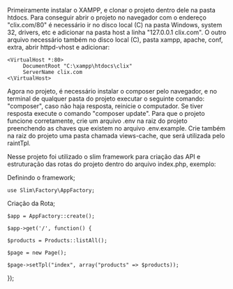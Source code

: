 Primeiramente instalar o XAMPP, e clonar o projeto dentro dele na pasta htdocs.
Para conseguir abrir o projeto no navegador com o endereço "clix.com/80" é necessário ir no disco local (C) na pasta Windows, system 32, drivers, etc e adicionar na pasta host a linha "127.0.0.1 clix.com". O outro arquivo necessário também no disco local (C), pasta xampp, apache, conf, extra, abrir httpd-vhost e adicionar:

    <VirtualHost *:80>
         DocumentRoot "C:\xampp\htdocs\clix"
         ServerName clix.com
    <\VirtualHost>

Agora no projeto, é necessário instalar o composer pelo navegador, e no terminal de qualquer pasta do projeto executar o seguinte comando: "composer", caso não haja resposta, reinicie o computador. Se tiver resposta execute o comando "composer update".
Para que o projeto funcione corretamente, crie um arquivo .env na raiz do projeto preenchendo as chaves que existem no arquivo .env.example.
Crie também na raiz do projeto uma pasta chamada views-cache, que será utilizada pelo raintTpl.

Nesse projeto foi utilizado o slim framework para criação das API e estruturação das rotas do projeto dentro do arquivo index.php, exemplo:

Definindo o framework;

    use Slim\Factory\AppFactory;

Criação da Rota;

    $app = AppFactory::create();

    $app->get('/', function() {
    
    $products = Products::listAll();
    
    $page = new Page();
    
    $page->setTpl("index", array("products" => $products));
});

